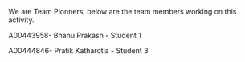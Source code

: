 We are Team Pionners, below are the team members working on this activity.

A00443958- Bhanu Prakash - Student 1

A00444846- Pratik Katharotia - Student 3
